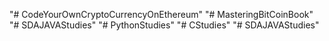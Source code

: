 "# CodeYourOwnCryptoCurrencyOnEthereum" 
"# MasteringBitCoinBook" 
"# SDAJAVAStudies" 
"# PythonStudies" 
"# CStudies" 
"# SDAJAVAStudies" 
